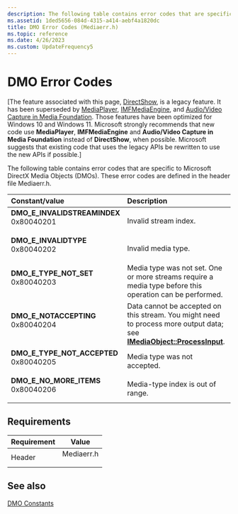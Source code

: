 ```yaml
---
description: The following table contains error codes that are specific to Microsoft DirectX Media Objects (DMOs). These error codes are defined in the header file Mediaerr.h.
ms.assetid: 1ded5656-084d-4315-a414-aebf4a1820dc
title: DMO Error Codes (Mediaerr.h)
ms.topic: reference
ms.date: 4/26/2023
ms.custom: UpdateFrequency5
---
```


# DMO Error Codes

\[The feature associated with this page, [DirectShow](/windows/win32/directshow/directshow), is a legacy feature. It has been superseded by [MediaPlayer](/uwp/api/Windows.Media.Playback.MediaPlayer), [IMFMediaEngine](/windows/win32/api/mfmediaengine/nn-mfmediaengine-imfmediaengine), and [Audio/Video Capture in Media Foundation](/windows/win32/medfound/audio-video-capture-in-media-foundation). Those features have been optimized for Windows 10 and Windows 11. Microsoft strongly recommends that new code use **MediaPlayer**, **IMFMediaEngine** and **Audio/Video Capture in Media Foundation** instead of **DirectShow**, when possible. Microsoft suggests that existing code that uses the legacy APIs be rewritten to use the new APIs if possible.\]

The following table contains error codes that are specific to Microsoft DirectX Media Objects (DMOs). These error codes are defined in the header file Mediaerr.h.



| Constant/value                                                                                                                                                                                                                                                  | Description                                                                                                                                                         |
|:----------------------------------------------------------------------------------------------------------------------------------------------------------------------------------------------------------------------------------------------------------------|:--------------------------------------------------------------------------------------------------------------------------------------------------------------------|
| <span id="DMO_E_INVALIDSTREAMINDEX"></span><span id="dmo_e_invalidstreamindex"></span><dl> <dt>**DMO\_E\_INVALIDSTREAMINDEX**</dt> <dt>0x80040201</dt> </dl> | Invalid stream index.<br/>                                                                                                                                    |
| <span id="DMO_E_INVALIDTYPE"></span><span id="dmo_e_invalidtype"></span><dl> <dt>**DMO\_E\_INVALIDTYPE**</dt> <dt>0x80040202</dt> </dl>                      | Invalid media type.<br/>                                                                                                                                      |
| <span id="DMO_E_TYPE_NOT_SET"></span><span id="dmo_e_type_not_set"></span><dl> <dt>**DMO\_E\_TYPE\_NOT\_SET**</dt> <dt>0x80040203</dt> </dl>                 | Media type was not set. One or more streams require a media type before this operation can be performed.<br/>                                                 |
| <span id="DMO_E_NOTACCEPTING"></span><span id="dmo_e_notaccepting"></span><dl> <dt>**DMO\_E\_NOTACCEPTING**</dt> <dt>0x80040204</dt> </dl>                   | Data cannot be accepted on this stream. You might need to process more output data; see [**IMediaObject::ProcessInput**](/previous-versions/windows/desktop/api/Mediaobj/nf-mediaobj-imediaobject-processinput).<br/> |
| <span id="DMO_E_TYPE_NOT_ACCEPTED"></span><span id="dmo_e_type_not_accepted"></span><dl> <dt>**DMO\_E\_TYPE\_NOT\_ACCEPTED**</dt> <dt>0x80040205</dt> </dl>  | Media type was not accepted.<br/>                                                                                                                             |
| <span id="DMO_E_NO_MORE_ITEMS"></span><span id="dmo_e_no_more_items"></span><dl> <dt>**DMO\_E\_NO\_MORE\_ITEMS**</dt> <dt>0x80040206</dt> </dl>              | Media-type index is out of range.<br/>                                                                                                                        |



## Requirements



| Requirement | Value |
|-------------------|---------------------------------------------------------------------------------------|
| Header<br/> | <dl> <dt>Mediaerr.h</dt> </dl> |



## See also

<dl> <dt>

[DMO Constants](dmo-constants.md)
</dt> </dl>

 

 




